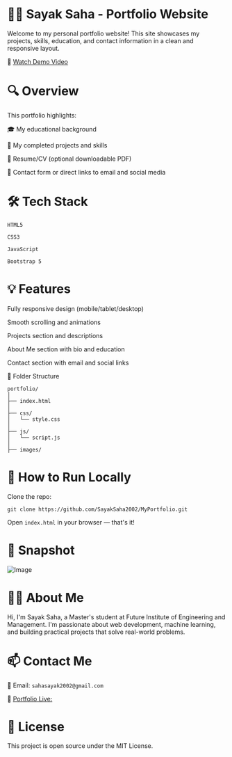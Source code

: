 # 👨‍💻 Sayak Saha - Portfolio Website
Welcome to my personal portfolio website!
This site showcases my projects, skills, education, and contact information in a clean and responsive layout.

🎥 [Watch Demo Video](https://youtu.be/GzlnDkwIo_w)
# 🔍 Overview
This portfolio highlights:

🎓 My educational background

💼 My completed projects and skills

📜 Resume/CV (optional downloadable PDF)

📧 Contact form or direct links to email and social media

# 🛠️ Tech Stack
`HTML5`

`CSS3`

`JavaScript`

`Bootstrap 5`

# 💡 Features
Fully responsive design (mobile/tablet/desktop)

Smooth scrolling and animations

Projects section and descriptions

About Me section with bio and education

Contact section with email and social links

📁 Folder Structure
```
portfolio/
│
├── index.html
│
├── css/
│   └── style.css
│
├── js/
│   └── script.js
│
├── images/
```
# 🚀 How to Run Locally
Clone the repo:
```
git clone https://github.com/SayakSaha2002/MyPortfolio.git
```
Open `index.html` in your browser — that's it!

# 📸 Snapshot
![Image](https://github.com/user-attachments/assets/b293b7ff-5a0c-4dc4-8072-6328ce36f9c0)

# 🙋‍♂️ About Me
Hi, I'm Sayak Saha, a Master's student at Future Institute of Engineering and Management. I'm passionate about web development, machine learning, and building practical projects that solve real-world problems.

# 📫 Contact Me
📧 Email: `sahasayak2002@gmail.com`

💼 [Portfolio Live:](https://sayaksaha2002.github.io/MyPortfolio/)

# 📃 License
This project is open source under the MIT License.
